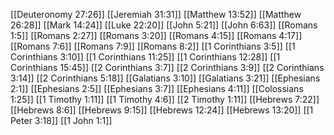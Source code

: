 [[Deuteronomy 27:26]]
[[Jeremiah 31:31]]
[[Matthew 13:52]]
[[Matthew 26:28]]
[[Mark 14:24]]
[[Luke 22:20]]
[[John 5:21]]
[[John 6:63]]
[[Romans 1:5]]
[[Romans 2:27]]
[[Romans 3:20]]
[[Romans 4:15]]
[[Romans 4:17]]
[[Romans 7:6]]
[[Romans 7:9]]
[[Romans 8:2]]
[[1 Corinthians 3:5]]
[[1 Corinthians 3:10]]
[[1 Corinthians 11:25]]
[[1 Corinthians 12:28]]
[[1 Corinthians 15:45]]
[[2 Corinthians 3:7]]
[[2 Corinthians 3:9]]
[[2 Corinthians 3:14]]
[[2 Corinthians 5:18]]
[[Galatians 3:10]]
[[Galatians 3:21]]
[[Ephesians 2:1]]
[[Ephesians 2:5]]
[[Ephesians 3:7]]
[[Ephesians 4:11]]
[[Colossians 1:25]]
[[1 Timothy 1:11]]
[[1 Timothy 4:6]]
[[2 Timothy 1:11]]
[[Hebrews 7:22]]
[[Hebrews 8:6]]
[[Hebrews 9:15]]
[[Hebrews 12:24]]
[[Hebrews 13:20]]
[[1 Peter 3:18]]
[[1 John 1:1]]
